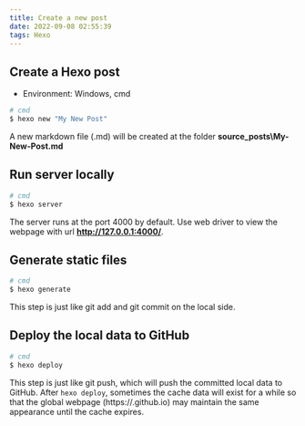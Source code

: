 ```yaml
---
title: Create a new post
date: 2022-09-08 02:55:39
tags: Hexo
---
```


## Create a Hexo post
- Environment: Windows, cmd

``` bash
# cmd
$ hexo new "My New Post"
```

A new markdown file (.md) will be created at the folder **source\_posts\My-New-Post.md**


## Run server locally
``` bash
# cmd
$ hexo server
```

The server runs at the port 4000 by default. Use web driver to view the webpage with url **http://127.0.0.1:4000/**.

## Generate static files
``` bash
# cmd
$ hexo generate
```

This step is just like git add and git commit on the local side.

## Deploy the local data to GitHub
``` bash
# cmd
$ hexo deploy
```

This step is just like git push, which will push the committed local data to GitHub.
After `hexo deploy`, sometimes the cache data will exist for a while so that the global webpage (https://<github accout>.github.io) may maintain the same appearance until the cache expires. 